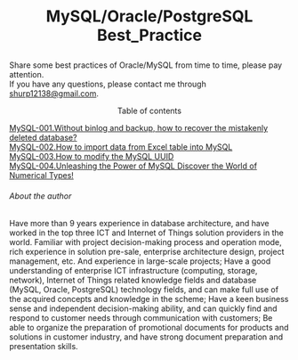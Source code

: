 # <p align="center">MySQL/Oracle/PostgreSQL Best_Practice</p>
Share some best practices of Oracle/MySQL from time to time, please pay attention.<br>
If you have any questions, please contact me through shurp12138@gmail.com.

<p align="center">Table of contents</p>

[MySQL-001.Without binlog and backup, how to recover the mistakenly deleted database?](https://github.com/Jerry-Freelancer/MySQL-Best_Practice/blob/main/001.Without%20binlog%20and%20backup%2C%20how%20to%20recover%20the%20mistakenly%20deleted%20database.md)<br>
[MySQL-002.How to import data from Excel table into MySQL](https://github.com/Jerry-Freelancer/MySQL-Best_Practice/blob/main/002.How%20to%20import%20data%20from%20Excel%20table%20into%20MySQL.md)<br>
[MySQL-003.How to modify the MySQL UUID](https://github.com/Jerry-Freelancer/MySQL-Best_Practice/blob/main/003.How%20to%20modify%20the%20MySQL%20UUID.md)<br>
[MySQL-004.Unleashing the Power of MySQL Discover the World of Numerical Types!](https://github.com/Jerry-Freelancer/MySQL-Best_Practice/blob/main/004.Unleashing%20the%20Power%20of%20MySQL%20Discover%20the%20World%20of%20Numerical%20Types!.md)<br>


###### About the author
Have more than 9 years experience in database architecture, and have worked in the top three ICT and Internet of Things solution providers in the world. Familiar with project decision-making process and operation mode, rich experience in solution pre-sale, enterprise architecture design, project management, etc. And experience in large-scale projects; Have a good understanding of enterprise ICT infrastructure (computing, storage, network), Internet of Things related knowledge fields and database (MySQL, Oracle, PostgreSQL) technology fields, and can make full use of the acquired concepts and knowledge in the scheme; Have a keen business sense and independent decision-making ability, and can quickly find and respond to customer needs through communication with customers; Be able to organize the preparation of promotional documents for products and solutions in customer industry, and have strong document preparation and presentation skills.
